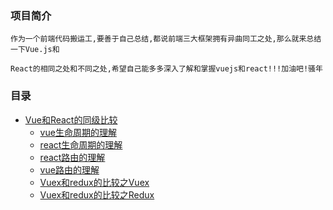 
### 项目简介

    作为一个前端代码搬运工,要善于自己总结,都说前端三大框架拥有异曲同工之处,那么就来总结一下Vue.js和

    React的相同之处和不同之处,希望自己能多多深入了解和掌握vuejs和react!!!加油吧!骚年

### 目录
- [Vue和React的同级比较](#Vue和React的总结)
    - [vue生命周期的理解](doc/对vue的生命周期的理解.md)
    - [react生命周期的理解](doc/对react生命周期的理解.md)
    - [react路由的理解](doc/对react路由的理解.md)
    - [vue路由的理解](doc/vue路由的理解.md)
    - [Vuex和redux的比较之Vuex](doc/vuex和redux的比较1.md)
    - [Vuex和redux的比较之Redux](doc/vuex和redux的比较2.md)

